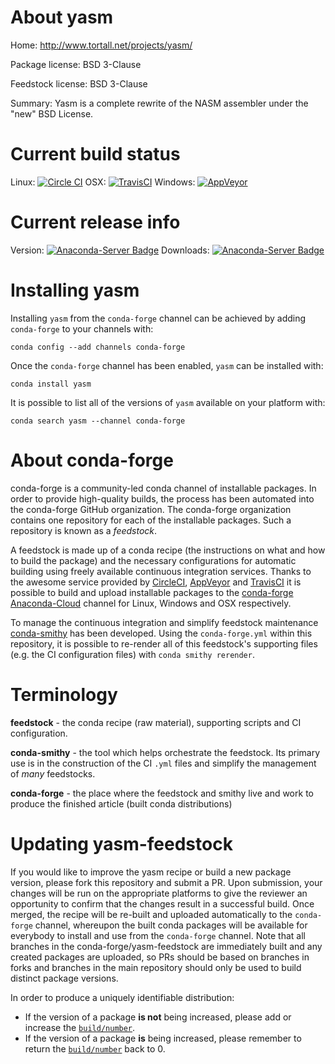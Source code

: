 About yasm
==========

Home: http://www.tortall.net/projects/yasm/

Package license: BSD 3-Clause

Feedstock license: BSD 3-Clause

Summary: Yasm is a complete rewrite of the NASM assembler under the "new" BSD License.



Current build status
====================

Linux: [![Circle CI](https://circleci.com/gh/conda-forge/yasm-feedstock.svg?style=shield)](https://circleci.com/gh/conda-forge/yasm-feedstock)
OSX: [![TravisCI](https://travis-ci.org/conda-forge/yasm-feedstock.svg?branch=master)](https://travis-ci.org/conda-forge/yasm-feedstock)
Windows: [![AppVeyor](https://ci.appveyor.com/api/projects/status/github/conda-forge/yasm-feedstock?svg=True)](https://ci.appveyor.com/project/conda-forge/yasm-feedstock/branch/master)

Current release info
====================
Version: [![Anaconda-Server Badge](https://anaconda.org/conda-forge/yasm/badges/version.svg)](https://anaconda.org/conda-forge/yasm)
Downloads: [![Anaconda-Server Badge](https://anaconda.org/conda-forge/yasm/badges/downloads.svg)](https://anaconda.org/conda-forge/yasm)

Installing yasm
===============

Installing `yasm` from the `conda-forge` channel can be achieved by adding `conda-forge` to your channels with:

```
conda config --add channels conda-forge
```

Once the `conda-forge` channel has been enabled, `yasm` can be installed with:

```
conda install yasm
```

It is possible to list all of the versions of `yasm` available on your platform with:

```
conda search yasm --channel conda-forge
```


About conda-forge
=================

conda-forge is a community-led conda channel of installable packages.
In order to provide high-quality builds, the process has been automated into the
conda-forge GitHub organization. The conda-forge organization contains one repository
for each of the installable packages. Such a repository is known as a *feedstock*.

A feedstock is made up of a conda recipe (the instructions on what and how to build
the package) and the necessary configurations for automatic building using freely
available continuous integration services. Thanks to the awesome service provided by
[CircleCI](https://circleci.com/), [AppVeyor](http://www.appveyor.com/)
and [TravisCI](https://travis-ci.org/) it is possible to build and upload installable
packages to the [conda-forge](https://anaconda.org/conda-forge)
[Anaconda-Cloud](http://docs.anaconda.org/) channel for Linux, Windows and OSX respectively.

To manage the continuous integration and simplify feedstock maintenance
[conda-smithy](http://github.com/conda-forge/conda-smithy) has been developed.
Using the ``conda-forge.yml`` within this repository, it is possible to re-render all of
this feedstock's supporting files (e.g. the CI configuration files) with ``conda smithy rerender``.


Terminology
===========

**feedstock** - the conda recipe (raw material), supporting scripts and CI configuration.

**conda-smithy** - the tool which helps orchestrate the feedstock.
                   Its primary use is in the construction of the CI ``.yml`` files
                   and simplify the management of *many* feedstocks.

**conda-forge** - the place where the feedstock and smithy live and work to
                  produce the finished article (built conda distributions)


Updating yasm-feedstock
=======================

If you would like to improve the yasm recipe or build a new
package version, please fork this repository and submit a PR. Upon submission,
your changes will be run on the appropriate platforms to give the reviewer an
opportunity to confirm that the changes result in a successful build. Once
merged, the recipe will be re-built and uploaded automatically to the
`conda-forge` channel, whereupon the built conda packages will be available for
everybody to install and use from the `conda-forge` channel.
Note that all branches in the conda-forge/yasm-feedstock are
immediately built and any created packages are uploaded, so PRs should be based
on branches in forks and branches in the main repository should only be used to
build distinct package versions.

In order to produce a uniquely identifiable distribution:
 * If the version of a package **is not** being increased, please add or increase
   the [``build/number``](http://conda.pydata.org/docs/building/meta-yaml.html#build-number-and-string).
 * If the version of a package **is** being increased, please remember to return
   the [``build/number``](http://conda.pydata.org/docs/building/meta-yaml.html#build-number-and-string)
   back to 0.
